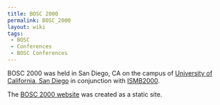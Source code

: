 ```yaml
---
title: BOSC 2000
permalink: BOSC_2000
layout: wiki
tags:
 - BOSC
 - Conferences
 - BOSC Conferences
---
```


BOSC 2000 was held in San Diego, CA on the campus of [University of
California, San
Diego](wp:University_of_California,_San_Diego "wikilink") in conjunction
with [ISMB2000](http://www.iscb.org/ismb2000/).

The [BOSC 2000 website](http://www.open-bio.org/bosc2000/) was created
as a static site.
